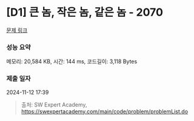 # [D1] 큰 놈, 작은 놈, 같은 놈 - 2070 

[문제 링크](https://swexpertacademy.com/main/code/problem/problemDetail.do?contestProbId=AV5QQ6qqA40DFAUq) 

### 성능 요약

메모리: 20,584 KB, 시간: 144 ms, 코드길이: 3,118 Bytes

### 제출 일자

2024-11-12 17:39



> 출처: SW Expert Academy, https://swexpertacademy.com/main/code/problem/problemList.do